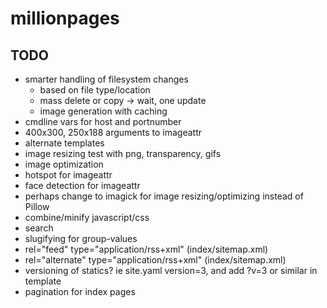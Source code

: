 
# millionpages

## TODO

* smarter handling of filesystem changes
   * based on file type/location
   * mass delete or copy -> wait, one update
   * image generation with caching
* cmdline vars for host and portnumber
* 400x300, 250x188 arguments to imageattr
* alternate templates
* image resizing test with png, transparency, gifs
* image optimization
* hotspot for imageattr
* face detection for imageattr
* perhaps change to imagick for image resizing/optimizing instead of Pillow
* combine/minify javascript/css
* search
* slugifying for group-values
* rel="feed" type="application/rss+xml" (index/sitemap.xml)
* rel="alternate" type="application/rss+xml" (index/sitemap.xml)
* versioning of statics? ie site.yaml version=3, and add ?v=3 or similar in template
* pagination for index pages
